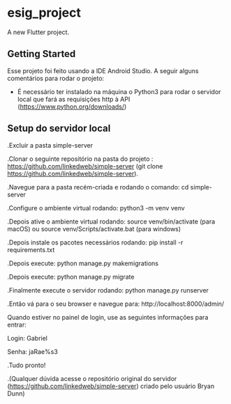 # esig_project

A new Flutter project.

## Getting Started

Esse projeto foi feito usando a IDE Android Studio. A seguir alguns comentários para rodar o projeto:

- É necessário ter instalado na máquina o Python3 para rodar o servidor local que fará as requisições http à API (https://www.python.org/downloads/)

## Setup do servidor local
.Excluir a pasta simple-server

.Clonar o seguinte repositório na pasta do projeto : https://github.com/linkedweb/simple-server (git clone https://github.com/linkedweb/simple-server).

.Navegue para a pasta recém-criada e rodando o comando: cd simple-server

.Configure o ambiente virtual rodando: python3 -m venv venv

.Depois ative o ambiente virtual rodando: source venv/bin/activate (para macOS) ou source venv/Scripts/activate.bat (para windows)

.Depois instale os pacotes necessários rodando: pip install -r requirements.txt

.Depois execute: python manage.py makemigrations 

.Depois execute: python manage.py migrate

.Finalmente execute o servidor rodando: python manage.py runserver

.Então vá para o seu browser e navegue para: http://localhost:8000/admin/

 Quando estiver no painel de login, use as seguintes informações para entrar:
 
 Login: Gabriel
 
 Senha: jaRae%s3
 
 .Tudo pronto!
 
 .(Qualquer dúvida acesse o repositório original do servidor (https://github.com/linkedweb/simple-server) criado pelo usuário Bryan Dunn)

